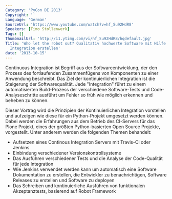 ```yaml
---
Category: 'PyCon DE 2013'
Copyright: ''
Language: 'German'
SourceUrl: 'https://www.youtube.com/watch?v=hf_Su92HdR8'
Speakers: [Timo Stollenwerk]
Tags: []
ThumbnailUrl: 'http://i1.ytimg.com/vi/hf_Su92HdR8/hqdefault.jpg'
Title: 'Who let the robot out? Qualitativ hochwerte Software mit Hilfe von Continuous
  Integration erstellen'
date: '2013-10-15'
---
```

Continuous Integration ist Begriff aus der Softwareentwicklung, der den Prozess des fortlaufenden Zusammenfügens von Komponenten zu einer Anwendung beschreibt. Das Ziel der kontinuierlichen Integration ist die Steigerung der Softwarequalität. Jede "Integration" führt zu einem automatisierten Build-Prozess der verschiedene Software-Tests und Code-Analyseschritte ausführt um Fehler so früh wie möglich erkennen und beheben zu können.

Dieser Vortrag wird die Prinzipien der Kontinuierlichen Integration vorstellen und aufzeigen wie diese für ein Python-Projekt umgesetzt werden können. Dabei werden die Erfahrungen aus dem Betrieb des CI-Servers für das Plone Projekt, eines der größten Python-basierten Open Source Projekte, vorgestellt. Unter anderem werden die folgenden Themen behandelt:

- Aufsetzen eines Continous Integration Servers mit Travis-CI oder Jenkins
- Einbindung verschiedener Versionskontrollsysteme
- Das Ausführen verschiedener Tests und die Analyse der Code-Qualität für jede Integration
- Wie Jenkins verwendet werden kann um automatisch eine Software Dokumentation zu erstellen, die Entwickler zu benachrichtigen, Software Releases zu erstellen und Software zu deployen
- Das Schreiben und kontinuierliche Ausführen von funktionalen Akzeptanztests, basierend auf Robot Framework
